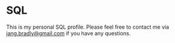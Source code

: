 # SQL
This is my personal SQL profile. Please feel free to contact me via jang.bradly@gmail.com if you have any questions. 
